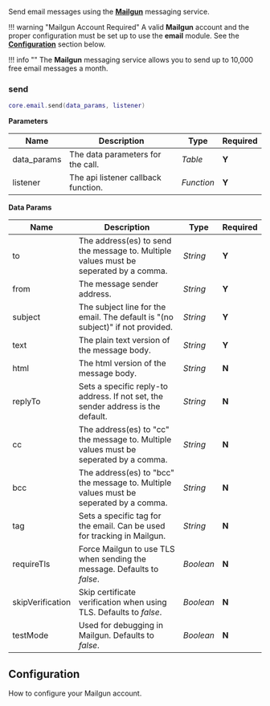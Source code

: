 
Send email messages using the __[Mailgun](https://mailgun.com)__ messaging service.

!!! warning "Mailgun Account Required"
    A valid __Mailgun__ account and the proper configuration must be set up to use the __email__ module. See the __[Configuration](#configuration)__ section below.

!!! info ""
    The __Mailgun__ messaging service allows you to send up to 10,000 free email messages a month.

### send

```lua
core.email.send(data_params, listener)
```

__Parameters__

|Name|Description|Type|Required|
|----|-----------|----|--------|
|data_params|The data parameters for the call.|_Table_|__Y__|
|listener|The api listener callback function.|_Function_|__Y__|

__Data Params__

|Name|Description|Type|Required|
|----|-----------|----|--------|
|to|The address(es) to send the message to. Multiple values must be seperated by a comma.|_String_|__Y__|
|from|The message sender address.|_String_|__Y__|
|subject|The subject line for the email. The default is "(no subject)" if not provided.|_String_|__Y__|
|text|The plain text version of the message body.|_String_|__Y__|
|html|The html version of the message body.|_String_|__N__|
|replyTo|Sets a specific reply-to address. If not set, the sender address is the default.|_String_|__N__|
|cc|The address(es) to "cc" the message to. Multiple values must be seperated by a comma.|_String_|__N__|
|bcc|The address(es) to "bcc" the message to. Multiple values must be seperated by a comma.|_String_|__N__|
|tag|Sets a specific tag for the email. Can be used for tracking in Mailgun.|_String_|__N__|
|requireTls|Force Mailgun to use TLS when sending the message. Defaults to _false_.|_Boolean_|__N__|
|skipVerification|Skip certificate verification when using TLS. Defaults to _false_.|_Boolean_|__N__|
|testMode|Used for debugging in Mailgun. Defaults to _false_.|_Boolean_|__N__|

## Configuration

How to configure your Mailgun account.